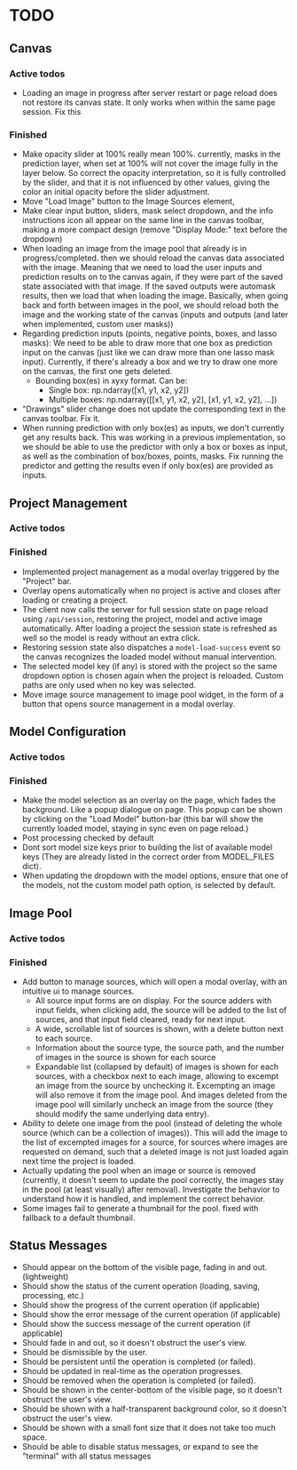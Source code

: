 # TODO

## Canvas
### Active todos
* Loading an image in progress after server restart or page reload does not restore its canvas state. It only works when within the same page session. Fix this
### Finished
* Make opacity slider at 100% really mean 100%. currently, masks in the prediction layer, when set at 100% will not cover the image fully in the layer below. So correct the opacity interpretation, so it is fully controlled by the slider, and that it is not influenced by other values, giving the color an initial opacity before the slider adjustment.
* Move "Load Image" button to the Image Sources element,
* Make clear input button, sliders, mask select dropdown, and the info instructions icon all appear on the same line in the canvas toolbar, making a more compact design  (remove "Display Mode:" text before the dropdown) 
* When loading an image from the image pool that already is in progress/completed. then we should reload the canvas data associated with the image. Meaning that we need to load the user inputs and prediction results on to the canvas again, if they were part of the saved state associated with that image. If the saved outputs were automask results, then we load that when loading the image. Basically, when going back and forth between images in the pool, we should reload both the image and the working state of the canvas (inputs and outputs (and later when implemented, custom user masks))
* Regarding prediction inputs (points, negative points, boxes, and lasso masks): We need to be able to draw more that one box as prediction input on the canvas (just like we can draw more than one lasso mask input). Currently, if there's already a box and we try to draw one more on the canvas, the first one gets deleted. 
   * Bounding box(es) in xyxy format. Can be:
     - Single box: np.ndarray([x1, y1, x2, y2])
     - Multiple boxes: np.ndarray([[x1, y1, x2, y2], [x1, y1, x2, y2], ...])
* "Drawings" slider change does not update the corresponding text in the canvas toolbar. Fix it.
* When running prediction with only box(es) as inputs, we don't currently get any results back. This was working in a previous implementation, so we should be able to use the predictor with only a box or boxes as input, as well as the combination of box/boxes, points, masks. Fix running the predictor and getting the results even if only box(es) are provided as inputs.


## Project Management
### Active todos
### Finished
* Implemented project management as a modal overlay triggered by the "Project" bar.
* Overlay opens automatically when no project is active and closes after loading or creating a project.
* The client now calls the server for full session state on page reload using `/api/session`, restoring the project, model and active image automatically. After loading a project the session state is refreshed as well so the model is ready without an extra click.
* Restoring session state also dispatches a `model-load-success` event so the canvas recognizes the loaded model without manual intervention.
* The selected model key (if any) is stored with the project so the same dropdown option is chosen again when the project is reloaded. Custom paths are only used when no key was selected.
* Move image source management to image pool widget, in the form of a button that opens source management in a modal overlay.


## Model Configuration
### Active todos
### Finished
* Make the model selection as an overlay on the page, which fades the background. Like a popup dialogue on page. This popup can be shown by clicking on the "Load Model" button-bar (this bar will show the currently loaded model, staying in sync even on page reload.)
* Post processing checked by default
* Dont sort model size keys prior to building the list of available model keys (They are already listed in the correct order from MODEL_FILES dict).
* When updating the dropdown with the model options, ensure that one of the models, not the custom model path option, is selected by default.

## Image Pool
### Active todos
### Finished
* Add button to manage sources, which will open a modal overlay, with an intuitive ui to manage sources.
  * All source input forms are on display. For the source adders with input fields, when clicking add, the source will be added to the list of sources, and that input field cleared, ready for next input.
  * A wide, scrollable list of sources is shown, with a delete button next to each source.
  * Information about the source type, the source path, and the number of images in the source is shown for each source
  * Expandable list (collapsed by default) of images is shown for each sources, with a checkbox next to each image, allowing to excempt an image from the source by unchecking it. Excempting an image will also remove it from the image pool. And images deleted from the image pool will similarly uncheck an image from the source (they should modify the same underlying data entry).
* Ability to delete one image from the pool (instead of deleting the whole source (which can be a collection of images)). This will add the image to the list of excempted images for a source, for sources where images are requested on demand, such that a deleted image is not just loaded again next time the project is loaded.
* Actually updating the pool when an image or source is removed (currently, it doesn't seem to update the pool correctly, the images stay in the pool (at least visually) after removal). Investigate the behavior to understand how it is handled, and implement the correct behavior.
* Some images fail to generate a thumbnail for the pool. fixed with fallback to a default thumbnail.

## Status Messages
* Should appear on the bottom of the visible page, fading in and out. (lightweight)
* Should show the status of the current operation (loading, saving, processing, etc.)
* Should show the progress of the current operation (if applicable)
* Should show the error message of the current operation (if applicable)
* Should show the success message of the current operation (if applicable)
* Should fade in and out, so it doesn't obstruct the user's view.
* Should be dismissible by the user.
* Should be persistent until the operation is completed (or failed).
* Should be updated in real-time as the operation progresses.
* Should be removed when the operation is completed (or failed).
* Should be shown in the center-bottom of the visible page, so it doesn't obstruct the user's view.
* Should be shown with a half-transparent background color, so it doesn't obstruct the user's view.
* Should be shown with a small font size that it does not take too much space.
* Should be able to disable status messages, or expand to see the "terminal" with all status messages